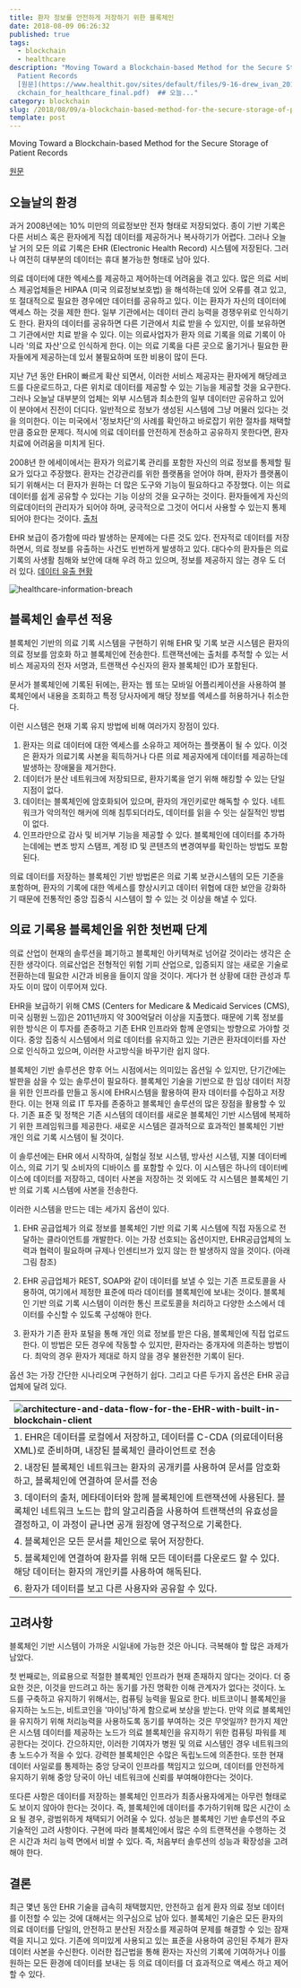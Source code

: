 ```yaml
---
title: 환자 정보를 안전하게 저장하기 위한 블록체인
date: 2018-08-09 06:26:32
published: true
tags:
  - blockchain
  - healthcare
description: "Moving Toward a Blockchain-based Method for the Secure Storage of
  Patient Records
  [원문](https://www.healthit.gov/sites/default/files/9-16-drew_ivan_20160804_blo\
  ckchain_for_healthcare_final.pdf)  ## 오늘..."
category: blockchain
slug: /2018/08/09/a-blockchain-based-method-for-the-secure-storage-of-patient-records/
template: post
---
```

Moving Toward a Blockchain-based Method for the Secure Storage of Patient Records

[원문](https://www.healthit.gov/sites/default/files/9-16-drew_ivan_20160804_blockchain_for_healthcare_final.pdf)

## 오늘날의 환경

과거 2008년에는 10% 미만의 의료정보만 전자 형태로 저장되었다. 종이 기반 기록은 다른 서비스 혹은 환자에게 직접 데이터를 제공하거나 복사하기가 어렵다. 그러나 오늘날 거의 모든 의료 기록은 EHR (Electronic Health Record) 시스템에 저장된다. 그러나 여전히 대부분의 데이터는 휴대 불가능한 형태로 남아 있다.

의료 데이터에 대한 엑세스를 제공하고 제어하는데 어려움을 겪고 있다. 많은 의료 서비스 제공업체들은 HIPAA (미국 의료정보보호법) 을 해석하는데 있어 오류를 겪고 있고, 또 절대적으로 필요한 경우에만 데이터를 공유하고 있다. 이는 환자가 자신의 데이터에 액세스 하는 것을 제한 한다. 일부 기관에서는 데이터 관리 능력을 경쟁우위로 인식하기도 한다. 환자의 데이터를 공유하면 다른 기관에서 치료 받을 수 있지만, 이를 보유하면 그 기관에서만 치료 받을 수 있다. 이는 의료사업자가 환자 의료 기록을 의료 기록이 아니라 '의료 자산'으로 인식하게 한다. 이는 의료 기록을 다른 곳으로 옮기거나 필요한 환자들에게 제공하는데 있서 불필요하며 또한 비용이 많이 든다.

지난 7년 동안 EHR이 빠르게 확산 되면서, 이러한 서비스 제공자는 환자에게 해당레코드를 다운로드하고, 다른 위치로 데이터를 제공할 수 있는 기능을 제공할 것을 요구한다. 그러나 오늘날 대부분의 업체는 외부 시스템과 최소한의 일부 데이터만 공유하고 있어 이 분야에서 진전이 더디다. 일반적으로 정보가 생성된 시스템에 그냥 머물러 있다는 것을 의미한다. 이는 미국에서 '정보차단'의 사례를 확인하고 바로잡기 위한 절차를 채택할 만큼 중요한 문제다. 적시에 의료 데이터를 안전하게 전송하고 공유하지 못한다면, 환자 치료에 어려움을 미치게 된다.

2008년 한 에세이에서는 환자가 의료기록 관리를 포함한 자신의 의료 정보를 통제할 필요가 있다고 주장했다. 환자는 건강관리를 위한 플랫폼을 얻어야 하며, 환자가 플랫폼이 되기 위해서는 더 환자가 원하는 더 많은 도구와 기능이 필요하다고 주장했다. 이는 의료 데이터를 쉽게 공유할 수 있다는 기능 이상의 것을 요구하는 것이다. 환자들에게 자신의 의료데이터의 관리자가 되어야 하며, 궁극적으로 그것이 어디서 사용할 수 있는지 통제되어야 한다는 것이다. [출처](https://www.linuxjournal.com/content/patient-platform)

EHR 보급이 증가함에 따라 발생하는 문제에는 다른 것도 있다. 전자적로 데이터를 저장하면서, 의료 정보를 유출하는 사건도 빈번하게 발생하고 있다. 대다수의 환자들은 의료 기록의 사생활 침해와 보안에 대해 우려 하고 있으며, 정보를 제공하지 않는 경우 도 더러 있다. [데이터 유출 현황](https://dashboard.healthit.gov/quickstats/pages/breaches-protected-health-information.php)

![healthcare-information-breach](../images/healthcare-information-breach.png)

## 블록체인 솔루션 적용

블록체인 기반의 의료 기록 시스템을 구현하기 위해 EHR 및 기록 보관 시스템은 환자의 의료 정보를 암호화 하고 블록체인에 전송한다. 트랜잭션에는 출처를 추적할 수 있는 서비스 제공자의 전자 서명과, 트랜잭션 수신자의 환자 블록체인 ID가 포함된다.

문서가 블록체인에 기록된 뒤에는, 환자는 웹 또는 모바일 어플리케이션을 사용하여 블록체인에서 내용을 조회하고 특정 당사자에게 해당 정보를 엑세스를 허용하거나 취소한다.

이런 시스템은 현재 기록 유지 방법에 비해 여러가지 장점이 있다.

1. 환자는 의료 데이터에 대한 엑세스를 소유하고 제어하는 플랫폼이 될 수 있다. 이것은 환자가 의료기록 사본을 획득하거나 다른 의료 제공자에게 데이터를 제공하는데 발생하는 장애물을 제거한다.
2. 데이터가 분산 네트워크에 저장되므로, 환자기록을 얻기 위해 해킹할 수 있는 단일 지점이 없다.
3. 데이터는 블록체인에 암호화되어 있으며, 환자의 개인키로만 해독할 수 있다. 네트워크가 악의적인 해커에 의해 침투되더라도, 데이터를 읽을 수 잇는 실질적인 방법이 없다.
4. 인프라만으로 감사 및 비거부 기능을 제공할 수 있다. 블록체인에 데이터를 추가하는데에는 변조 방지 스탬프, 계정 ID 및 콘텐츠의 변경여부를 확인하는 방법도 포함된다.

의료 데이터를 저장하는 블록체인 기반 방법론은 의료 기록 보관시스템의 모든 기준을 포함하며, 환자의 기록에 대한 엑세스를 향상시키고 데이터 위협에 대한 보안을 강화하기 때문에 전통적인 중앙 집중식 시스템이 할 수 있는 것 이상을 해낼 수 있다.

## 의료 기록용 블록체인을 위한 첫번째 단계

의료 산업이 현재의 솔루션을 폐기하고 블록체인 아키텍쳐로 넘어갈 것이라는 생각은 순진한 생각이다. 의료산업은 전형적인 위험 기피 산업으로, 입증되지 않는 새로운 기술로 전환하는데 필요한 시간과 비용을 들이지 않을 것이다. 게다가 현 상황에 대한 관성과 투자도 이미 많이 이루어져 있다.

EHR을 보급하기 위해 CMS (Centers for Medicare & Medicaid Services (CMS), 미국 심평원 느낌)은 2011년까지 약 300억달러 이상을 지출했다. 때문에 기록 정보를 위한 방식은 이 투자를 존중하고 기존 EHR 인프라와 함께 운영되는 방향으로 가야할 것이다. 중앙 집중식 시스템에서 의료 데이터를 유지하고 있는 기관은 환자데이터를 자산으로 인식하고 있으며, 이러한 사고방식을 바꾸기란 쉽지 않다.

블록체인 기반 솔루션은 향후 어느 시점에서는 의미있는 옵션일 수 있지만, 단기간에는 발판을 삼을 수 있는 솔루션이 필요하다. 블록체인 기술을 기반으로 한 임상 데이터 저장을 위한 인프라를 만들고 동시에 EHR시스템을 활용하여 환자 데이터를 수집하고 저장한다. 이는 현재 의료 IT 투자를 존중하고 블록체인 솔루션의 많은 장점을 활용할 수 있다. 기존 표준 및 정책은 기존 시스템의 데이터를 새로운 블록체인 기반 시스템에 복제하기 위한 프레임워크를 제공한다. 새로운 시스템은 결과적으로 효과적인 블록체인 기반 개인 의료 기록 시스템이 될 것이다. 

이 솔루션에는 EHR 에서 시작하여, 실험실 정보 시스템, 방사선 시스템, 지불 데이터베이스, 의료 기기 및 소비자의 디바이스 를 포함할 수 있다. 이 시스템은 하나의 데이터베이스에 데이터를 저장하고, 데이터 사본을 저장하는 것 외에도 각 시스템은 블록체인 기반 의료 기록 시스템에 사본을 전송한다.

이러한 시스템을 만드는 데는 세가지 옵션이 있다. 

1. EHR 공급업체가 의료 정보를 블록체인 기반 의료 기록 시스템에 직접 자동으로 전달하는 클라이언트를 개발한다. 이는 가장 선호되는 옵션이지만, EHR공급업체의 노력과 협력이 필요하며 규제나 인센티브가 있지 않는 한 발생하지 않을 것이다. (아래 그림 참조)

2. EHR 공급업체가 REST, SOAP와 같이 데이터를 보낼 수 있는 기존 프로토콜을 사용하여, 여기에서 제정한 표준에 따라 데이터를 블록체인에 보내는 것이다. 블록체인 기반 의료 기록 시스템이 이러한 통신 프로토콜을 처리하고 다양한 소스에서 데이터를 수신할 수 있도록 구성해야 한다. 
3. 환자가 기존 환자 포털을 통해 개인 의료 정보를 받은 다음, 블록체인에 직접 업로드 한다. 이 방법은 모든 경우에 작동할 수 있지만, 환자라는 중개자에 의존하는 방법이다. 최악의 경우 환자가 제대로 하지 않을 경우 불완전한 기록이 된다.

옵션 3는 가장 간단한 시나리오며 구현하기 쉽다. 그리고 다른 두가지 옵션은 EHR 공급업체에 달려 있다. 

| ![architecture-and-data-flow-for-the-EHR-with-built-in-blockchain-client](../images/architecture-and-data-flow-for-the-EHR-with-built-in-blockchain-client.png) |
| :- |
| 1. EHR은 데이터를 로컬에서 저장하고, 데이터를 C-CDA (의료데이터용 XML)로 준비하며, 내장된 블록체인 클라이언트로 전송 |
| 2. 내장된 블록체인 네트워크는 환자의 공개키를 사용하여 문서를 암호화하고, 블록체인에 연결하여 문서를 전송 |
| 3. 데이터의 출처, 메타데이터와 함께 블록체인에 트랜잭션에 사용된다. 블록체인 네트워크 노드는 합의 알고리즘을 사용하여 트랜잭션의 유효성을 결정하고, 이 과정이 긑나면 공개 원장에 영구적으로 기록한다. |
| 4. 블록체인은 모든 문서를 체인으로 묶어 저장한다. |
| 5. 블록체인에 연결하여 환자를 위해 모든 데이터를 다운로드 할 수 있다. 해당 데이터는 환자의 개인키를 사용하여 해독된다. |
| 6. 환자가 데이터를 보고 다른 사용자와 공유할 수 있다. |

## 고려사항

블록체인 기반 시스템이 가까운 시일내에 가능한 것은 아니다. 극복해야 할 많은 과제가 남았다. 

첫 번째로는, 의료용으로 적절한 블록체인 인프라가 현재 존재하지 않다는 것이다. 더 중요한 것은, 이것을 만드려고 하는 동기를 가진 명확한 이해 관계자가 없다는 것이다. 노드를 구축하고 유지하기 위해서는, 컴퓨팅 능력을 필요로 한다. 비트코이니 블록체인을 유지하는 노드는, 비트코인을 '마이닝'하게 함으로써 보상을 받는다. 만약 의료 블록체인을 유지하기 위해 처리능력을 사용하도록 동기를 부여하는 것은 무엇일까? 한가지 제안은 시스템 데이터를 제공하는 노드가 의료 블록체인을 유지하기 위한 컴퓨팅 파워를 제공한다는 것이다. 간으하지만, 이러한 기여자가 병원 및 의료 시스템인 경우 네트워크의 총 노드수가 적을 수 있다. 강력한 블록체인은 수많은 독립노드에 의존한다. 또한 현재 데이터 사일로를 통제하는 중앙 당국이 인프라를 책임지고 있으며, 데이터를 안전하게 유지하기 위해 중앙 당국이 아닌 네트워크에 신뢰를 부여해야한다는 것이다.

또다른 사항은 데이터를 저장하는 블록체인 인프라가 최종사용자에게는 아무런 형태로도 보이지 않아야 한다는 것이다. 즉, 블록체인에 데이터를 추가하기위해 많은 시간이 소요 될 경우, 광범위하게 채택되기 어려울 수 있다. 성능은 블록체인 기반 솔루션의 주요 기술적인 고려 사항이다. 구현에 따라 블록체인에서 많은 수의 트랜잭션을 수행하는 것은 시간과 처리 능력 면에서 비쌀 수 있다. 즉, 처음부터 솔루션의 성능과 확장성을 고려해야 한다.

## 결론

최근 몇년 동안 EHR 기술을 급속히 채택했지만, 안전하고 쉽게 환자 의료 정보 데이터를 이전할 수 있는 것에 대해서는 의구심으로 남아 있다. 블록체인 기술은 모든 환자의 의료 데이터를 단일의, 안전하고 분산된 저장소를 제공하여 문제를 해결할 수 있는 잠재력을 지니고 있다. 기존에 의미있게 사용되고 있는 표준을 사용하여 공인된 주체가 환자 데이터 사본을 수신한다. 이러한 접근법을 통해 환자는 자신의 기록에 기여하거나 이를 원하는 모든 환경에 데이터를 보내는 등 의료 데이터를 더 효과적으로 액세스 하고 제어할 수 있다.